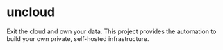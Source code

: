 # uncloud
Exit the cloud and own your data. This project provides the automation to build your own private, self-hosted infrastructure.
